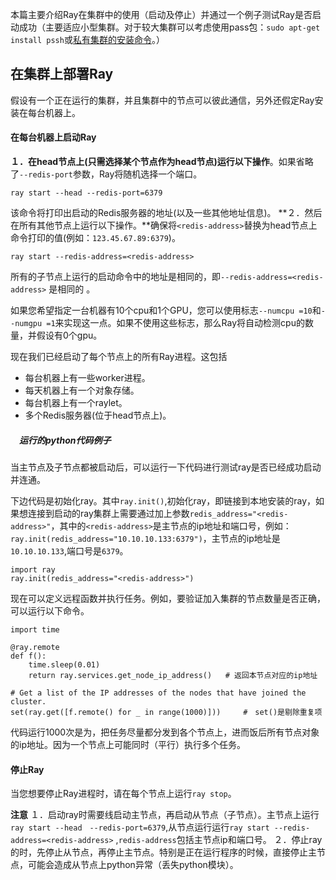 ﻿本篇主要介绍Ray在集群中的使用（启动及停止）并通过一个例子测试Ray是否启动成功（主要适应小型集群。对于较大集群可以考虑使用pass包：`sudo apt-get install pssh`或[私有集群的安装命令](https://ray.readthedocs.io/en/latest/autoscaling.html#quick-start-private-cluster)。）

## 在集群上部署Ray

假设有一个正在运行的集群，并且集群中的节点可以彼此通信，另外还假定Ray安装在每台机器上。
#### 在每台机器上启动Ray
**１．在head节点上(只需选择某个节点作为head节点)运行以下操作**。如果省略了`--redis-port`参数，Ray将随机选择一个端口。

```
ray start --head --redis-port=6379
```
该命令将打印出启动的Redis服务器的地址(以及一些其他地址信息)。
**２．然后在所有其他节点上运行以下操作。**确保将`<redis-address>`替换为head节点上命令打印的值(例如：`123.45.67.89:6379`)。

```
ray start --redis-address=<redis-address>   
```
所有的子节点上运行的启动命令中的地址是相同的，即`--redis-address=<redis-address>`  是相同的 。

如果您希望指定一台机器有10个cpu和1个GPU，您可以使用标志`--numcpu =10`和`--numgpu =1`来实现这一点。如果不使用这些标志，那么Ray将自动检测cpu的数量，并假设有0个gpu。

现在我们已经启动了每个节点上的所有Ray进程。这包括

 - 每台机器上有一些worker进程。
 - 每天机器上有一个对象存储。
 - 每台机器上有一个raylet。
 - 多个Redis服务器(位于head节点上)。
 ##### 　运行的python代码例子
 当主节点及子节点都被启动后，可以运行一下代码进行测试ray是否已经成功启动并连通。

下边代码是初始化ray。其中`ray.init()`,初始化ray，即链接到本地安装的ray，如果想连接到启动的ray集群上需要通过加上参数`redis_address="<redis-address>"`，其中的`<redis-address>`是主节点的ip地址和端口号，例如：`ray.init(redis_address="10.10.10.133:6379")`，主节点的ip地址是`10.10.10.133`,端口号是`6379`。
```
import ray
ray.init(redis_address="<redis-address>")
```
现在可以定义远程函数并执行任务。例如，要验证加入集群的节点数量是否正确，可以运行以下命令。

```
import time

@ray.remote
def f():
    time.sleep(0.01)
    return ray.services.get_node_ip_address()	# 返回本节点对应的ip地址
	
# Get a list of the IP addresses of the nodes that have joined the cluster.
set(ray.get([f.remote() for _ in range(1000)]))		#　set()是剔除重复项
```

代码运行1000次是为，把任务尽量都分发到各个节点上，进而饭后所有节点对象的ip地址。因为一个节点上可能同时（平行）执行多个任务。


#### 停止Ray
当您想要停止Ray进程时，请在每个节点上运行`ray stop`。

**注意**
１．启动ray时需要线启动主节点，再启动从节点（子节点）。主节点上运行`ray start --head　--redis-port=6379`,从节点运行运行`ray start --redis-address=<redis-address>`   ,`redis-address`包括主节点ip和端口号。
２．停止ray的时，先停止从节点，再停止主节点。特别是正在运行程序的时候，直接停止主节点，可能会造成从节点上python异常（丢失python模块）。
